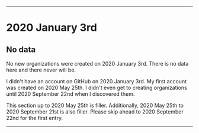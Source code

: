 
***

# 2020 January 3rd

## No data

No new organizations were created on 2020 January 3rd. There is no data here and there never will be.

I didn't have an account on GitHub on 2020 January 3rd. My first account was created on 2020 May 25th. I didn't even get to creating organizations until 2020 September 22nd when I discovered them.

This section up to 2020 May 25th is filler. Additionally, 2020 May 25th to 2020 September 21st is also filler. Please skip ahead to 2020 September 22nd for the first entry.

***

